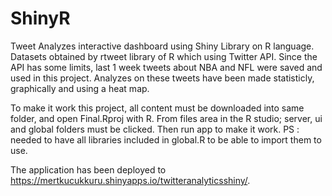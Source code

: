# ShinyR
Tweet Analyzes interactive dashboard using Shiny Library on R language.
Datasets obtained by rtweet library of R which using Twitter API. Since the API has some limits, last 1 week tweets about NBA and NFL were saved and used in this project.
Analyzes on these tweets have been made statisticly, graphically and using a heat map.

To make it work this project, all content must be downloaded into same folder, and open Final.Rproj with R. From files area in the R studio; server, ui and  global folders must be clicked. Then run app to make it work. PS : needed to have all libraries included in global.R to be able to import them to use.


The application has been deployed to https://mertkucukkuru.shinyapps.io/twitteranalyticsshiny/.
